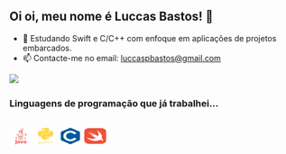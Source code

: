 ## Oi oi, meu nome é Luccas Bastos! 👋

- 🌱 Estudando Swift e C/C++ com enfoque em aplicações de projetos embarcados.
- 📫 Contacte-me no email: luccaspbastos@gmail.com

<div>
  <img height="150em" src="https://github-readme-stats.vercel.app/api/top-langs/?username=LuccasBastos&layout=compact&langs_count=16&theme=dark"/>
</div>

### Linguagens de programação que já trabalhei...
<div>
<div style="display: inline_block"><br>
  <img align="center" alt="Luccas-Java" height="30" width="40" src="https://raw.githubusercontent.com/devicons/devicon/master/icons/java/java-plain-wordmark.svg">
  <img align="center" alt="Luccas-Python" height="30" width="40" src="https://raw.githubusercontent.com/devicons/devicon/master/icons/python/python-plain-wordmark.svg">
  <img align="center" alt="Luccas-C" height="30" width="40" src="https://raw.githubusercontent.com/devicons/devicon/master/icons/c/c-plain.svg">
  <img align="center" alt="Luccas-C" height="30" width="40" src="https://raw.githubusercontent.com/devicons/devicon/master/icons/swift/swift-original.svg">

</div>
